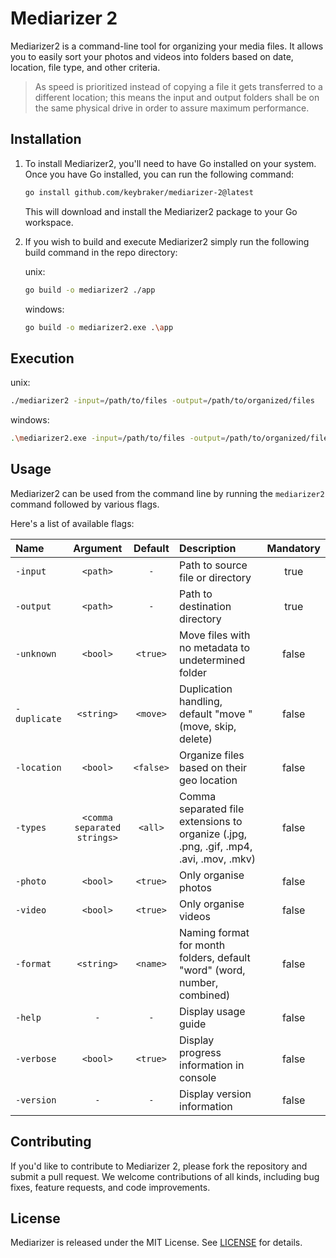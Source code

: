 # Mediarizer 2

Mediarizer2 is a command-line tool for organizing your media files.
It allows you to easily sort your photos and videos into folders based on date, location, file type, and other criteria.

> As speed is prioritized instead of copying a file it gets transferred to a different location; this means the input and output folders shall be on the same physical drive in order to assure maximum performance.

## Installation

1. To install Mediarizer2, you'll need to have Go installed on your system.
Once you have Go installed, you can run the following command:

    ```bash
    go install github.com/keybraker/mediarizer-2@latest
    ```

    This will download and install the Mediarizer2 package to your Go workspace.

1. If you wish to build and execute Mediarizer2 simply run the following build command in the repo directory:

    unix:

    ```bash
    go build -o mediarizer2 ./app
    ```

    windows:

    ```bash
    go build -o mediarizer2.exe .\app
    ```

## Execution

unix:

```bash
./mediarizer2 -input=/path/to/files -output=/path/to/organized/files
```

windows:

```bash
.\mediarizer2.exe -input=/path/to/files -output=/path/to/organized/files
```

## Usage

Mediarizer2 can be used from the command line by running the `mediarizer2` command followed by various flags.

Here's a list of available flags:

| Name         |          Argument           |  Default  | Description                                                                            | Mandatory |
| :----------- | :-------------------------: | :-------: | :------------------------------------------------------------------------------------- | :-------: |
| `-input`     |          `<path>`           |    `-`    | Path to source file or directory                                                       |   true    |
| `-output`    |          `<path>`           |    `-`    | Path to destination directory                                                          |   true    |
| `-unknown`   |          `<bool>`           | `<true>`  | Move files with no metadata to undetermined folder                                     |   false   |
| `-duplicate` |         `<string>`          | `<move>`  | Duplication handling, default "move " (move, skip, delete)                             |   false   |
| `-location`  |          `<bool>`           | `<false>` | Organize files based on their geo location                                             |   false   |
| `-types`     | `<comma separated strings>` |  `<all>`  | Comma separated file extensions to organize (.jpg, .png, .gif, .mp4, .avi, .mov, .mkv) |   false   |
| `-photo`     |          `<bool>`           | `<true>`  | Only organise photos                                                                   |   false   |
| `-video`     |          `<bool>`           | `<true>`  | Only organise videos                                                                   |   false   |
| `-format`    |         `<string>`          | `<name>`  | Naming format for month folders, default "word" (word, number, combined)               |   false   |
| `-help`      |             `-`             |    `-`    | Display usage guide                                                                    |   false   |
| `-verbose`   |          `<bool>`           | `<true>`  | Display progress information in console                                                |   false   |
| `-version`   |             `-`             |    `-`    | Display version information                                                            |   false   |

## Contributing

If you'd like to contribute to Mediarizer 2, please fork the repository and submit a pull request. We welcome contributions of all kinds, including bug fixes, feature requests, and code improvements.

## License

Mediarizer is released under the MIT License. See [LICENSE](https://github.com/mediarizer/docs/LICENSE) for details.
